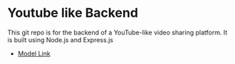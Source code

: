 # Youtube like Backend 

This git repo is for the backend of a YouTube-like video sharing platform. It is built using Node.js and Express.js

- [Model Link](https://app.eraser.io/workspace/YtPqZ1VogxGy1jzIDkzj)
